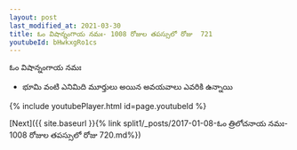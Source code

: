 ```yaml
---
layout: post
last_modified_at: 2021-03-30
title: ఓం విషాన్నంగాయ నమః- 1008 రోజుల తపస్సులో రోజు  721
youtubeId: bHwkxgRo1cs
---
```

 
 
 ఓం విషాన్నంగాయ నమః  
 
 -  భూమి వంటి ఎనిమిది మూర్తులు అయిన అవయవాలు ఎవరికి ఉన్నాయి 
 
  
 
  
 
 
 
 
 
 


{% include youtubePlayer.html id=page.youtubeId %}
 
[Next]({{ site.baseurl }}{% link  split1/_posts/2017-01-08-ఓం త్రిలోచనాయ నమః- 1008 రోజుల తపస్సులో రోజు  720.md%})
 

